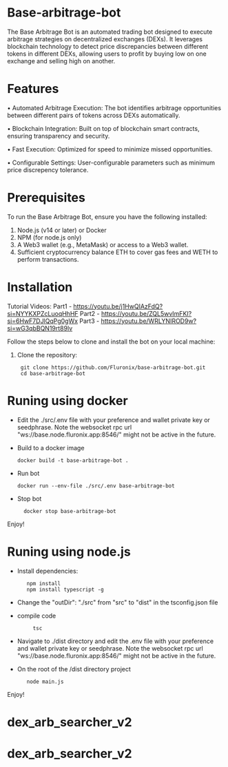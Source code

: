 # Base-arbitrage-bot

The Base Arbitrage Bot is an automated trading bot designed to execute arbitrage strategies on decentralized exchanges (DEXs). It leverages blockchain technology to detect price discrepancies between different tokens in different DEXs, allowing users to profit by buying low on one exchange and selling high on another.

# Features
•	Automated Arbitrage Execution: The bot identifies arbitrage opportunities between different pairs of tokens across DEXs automatically.

•	Blockchain Integration: Built on top of blockchain smart contracts, ensuring transparency and security.

•	Fast Execution: Optimized for speed to minimize missed opportunities.

•	Configurable Settings: User-configurable parameters such as minimum price discrepency tolerance.


# Prerequisites

To run the Base Arbitrage Bot, ensure you have the following installed:

1.	Node.js (v14 or later) or Docker 
2.	NPM (for node.js only)
3.	A Web3 wallet (e.g., MetaMask) or access to a Web3 wallet.
4.	Sufficient cryptocurrency balance ETH to cover gas fees and WETH to perform transactions.

# Installation

Tutorial Videos:
Part1 - https://youtu.be/j1HwQIAzFdQ?si=NYYKXPZcLuoqHhHF
Part2 - https://youtu.be/ZQL5wvImFKI?si=6HwF7DJlQqPg0gWx
Part3 - https://youtu.be/WRLYNIROD9w?si=wG3qbBQN19rt89lv

Follow the steps below to clone and install the bot on your local machine:

1. Clone the repository:
   
        git clone https://github.com/Fluronix/base-arbitrage-bot.git
        cd base-arbitrage-bot

# Runing using docker

* Edit the ./src/.env file with your preference and wallet private key or seedphrase. Note the websocket rpc url "ws://base.node.fluronix.app:8546/"  might not be active in the future.

* Build to a docker image
     
      docker build -t base-arbitrage-bot .
* Run bot

      docker run --env-file ./src/.env base-arbitrage-bot
* Stop bot

        docker stop base-arbitrage-bot

Enjoy!

# Runing using node.js

* Install dependencies:

         npm install
         npm install typescript -g

* Change the "outDir": "./src"  from "src" to "dist" in the tsconfig.json file
* compile code

           tsc
* Navigate to ./dist directory and edit the .env file with your preference and wallet private key or seedphrase. Note the websocket rpc url "ws://base.node.fluronix.app:8546/"  might not be active in the future.
* On the root of the /dist directory project

         node main.js


Enjoy!
# dex_arb_searcher_v2
# dex_arb_searcher_v2
